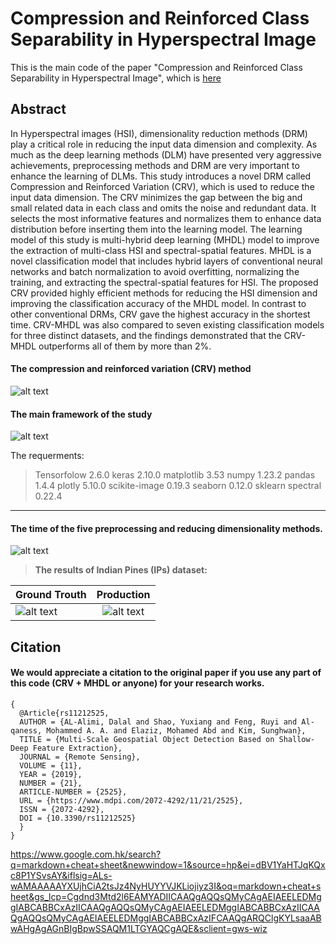 # Compression and Reinforced  Class Separability in Hyperspectral Image
This is the main code of the paper "Compression and Reinforced Class Separability in Hyperspectral Image", which is [here](https://doi.org/10.3390/rs11212525)

## Abstract
In Hyperspectral images (HSI), dimensionality reduction methods (DRM) play a critical role in reducing the input data dimension and complexity. As much as the deep learning methods (DLM) have presented very aggressive achievements, preprocessing methods and DRM are very important to enhance the learning of DLMs. This study introduces a novel DRM called Compression and Reinforced Variation (CRV), which is used to reduce the input data dimension. The CRV minimizes the gap between the big and small related data in each class and omits the noise and redundant data. It selects the most informative features and normalizes them to enhance data distribution before inserting them into the learning model. The learning model of this study is multi-hybrid deep learning (MHDL) model to improve the extraction of multi-class HSI and spectral-spatial features. MHDL is a novel classification model that includes hybrid layers of conventional neural networks and batch normalization to avoid overfitting, normalizing the training, and extracting the spectral-spatial features for HSI. The proposed CRV provided highly efficient methods for reducing the HSI dimension and improving the classification accuracy of the MHDL model. In contrast to other conventional DRMs, CRV gave the highest accuracy in the shortest time. CRV-MHDL was also compared to seven existing classification models for three distinct datasets, and the findings demonstrated that the CRV-MHDL outperforms all of them by more than 2%. 


#### The compression and reinforced variation (CRV) method
![alt text](https://github.com/DalalAL-Alimi/CRV-/blob/main/images/1.PNG)

#### The main framework of the study
![alt text](https://github.com/DalalAL-Alimi/CRV-/blob/main/images/MainF.png)


<dl>
  <dt>The requerments:</dt>
  
> Tensorfolow 2.6.0
> keras 2.10.0
> matplotlib 3.53
> numpy 1.23.2
> pandas 1.4.4
> plotly 5.10.0
> scikite-image 0.19.3
> seaborn 0.12.0
> sklearn
> spectral 0.22.4
</dl>

---
#### The time of the five preprocessing and reducing dimensionality methods.
![alt text](https://github.com/DalalAL-Alimi/CRV-/blob/main/images/preprocessing_time.png)

> **The results of Indian Pines (IPs) dataset:**

| Ground Trouth        | Production           |
| ------------- |:-------------:|
| ![alt text](https://github.com/DalalAL-Alimi/CRV-/blob/main/images/ground_truth_IP_model1.png)      | ![alt text](https://github.com/DalalAL-Alimi/CRV-/blob/main/images/CRV_MHDL.png) |

## Citation
#### We would appreciate a citation to the original paper if you use any part of this code (CRV + MHDL or anyone) for your research works.
```
{
  @Article{rs11212525,
  AUTHOR = {AL-Alimi, Dalal and Shao, Yuxiang and Feng, Ruyi and Al-qaness, Mohammed A. A. and Elaziz, Mohamed Abd and Kim, Sunghwan},
  TITLE = {Multi-Scale Geospatial Object Detection Based on Shallow-Deep Feature Extraction},
  JOURNAL = {Remote Sensing},
  VOLUME = {11},
  YEAR = {2019},
  NUMBER = {21},
  ARTICLE-NUMBER = {2525},
  URL = {https://www.mdpi.com/2072-4292/11/21/2525},
  ISSN = {2072-4292},
  DOI = {10.3390/rs11212525}
  }
}
```

https://www.google.com.hk/search?q=markdown+cheat+sheet&newwindow=1&source=hp&ei=dBV1YaHTJqKQxc8P1YSvsAY&iflsig=ALs-wAMAAAAAYXUjhCiA2tsJz4NyHUYYVJKLiojiyz3I&oq=markdown+cheat+sheet&gs_lcp=Cgdnd3Mtd2l6EAMYADIICAAQgAQQsQMyCAgAEIAEELEDMggIABCABBCxAzIICAAQgAQQsQMyCAgAEIAEELEDMggIABCABBCxAzIICAAQgAQQsQMyCAgAEIAEELEDMggIABCABBCxAzIFCAAQgARQClgKYLsaaABwAHgAgAGnBIgBpwSSAQM1LTGYAQCgAQE&sclient=gws-wiz
